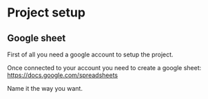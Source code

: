 # Project setup

## Google sheet

First of all you need a google account to setup the project.

Once connected to your account you need to create a google sheet: https://docs.google.com/spreadsheets

Name it the way you want.
